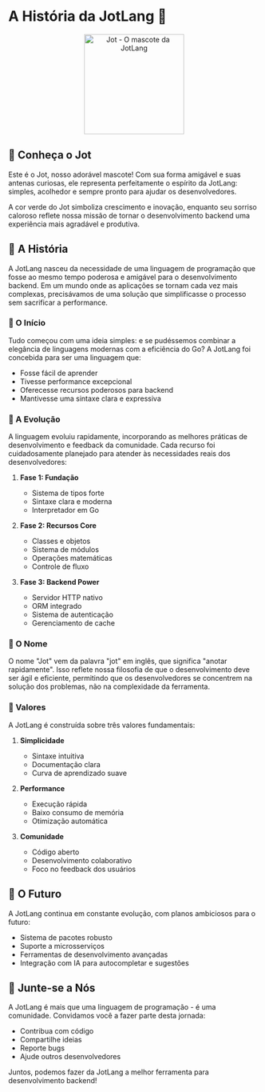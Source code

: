 # A História da JotLang 🌱

<p align="center">
  <img src="assets/jot.png" alt="Jot - O mascote da JotLang" width="200"/>
</p>

## 👋 Conheça o Jot

Este é o Jot, nosso adorável mascote! Com sua forma amigável e suas antenas curiosas, ele representa perfeitamente o espírito da JotLang: simples, acolhedor e sempre pronto para ajudar os desenvolvedores.

A cor verde do Jot simboliza crescimento e inovação, enquanto seu sorriso caloroso reflete nossa missão de tornar o desenvolvimento backend uma experiência mais agradável e produtiva.

## 📖 A História

A JotLang nasceu da necessidade de uma linguagem de programação que fosse ao mesmo tempo poderosa e amigável para o desenvolvimento backend. Em um mundo onde as aplicações se tornam cada vez mais complexas, precisávamos de uma solução que simplificasse o processo sem sacrificar a performance.

### 🌱 O Início

Tudo começou com uma ideia simples: e se pudéssemos combinar a elegância de linguagens modernas com a eficiência do Go? A JotLang foi concebida para ser uma linguagem que:

- Fosse fácil de aprender
- Tivesse performance excepcional
- Oferecesse recursos poderosos para backend
- Mantivesse uma sintaxe clara e expressiva

### 🚀 A Evolução

A linguagem evoluiu rapidamente, incorporando as melhores práticas de desenvolvimento e feedback da comunidade. Cada recurso foi cuidadosamente planejado para atender às necessidades reais dos desenvolvedores:

1. **Fase 1: Fundação**
   - Sistema de tipos forte
   - Sintaxe clara e moderna
   - Interpretador em Go

2. **Fase 2: Recursos Core**
   - Classes e objetos
   - Sistema de módulos
   - Operações matemáticas
   - Controle de fluxo

3. **Fase 3: Backend Power**
   - Servidor HTTP nativo
   - ORM integrado
   - Sistema de autenticação
   - Gerenciamento de cache

### 🌟 O Nome

O nome "Jot" vem da palavra "jot" em inglês, que significa "anotar rapidamente". Isso reflete nossa filosofia de que o desenvolvimento deve ser ágil e eficiente, permitindo que os desenvolvedores se concentrem na solução dos problemas, não na complexidade da ferramenta.

### 💚 Valores

A JotLang é construída sobre três valores fundamentais:

1. **Simplicidade**
   - Sintaxe intuitiva
   - Documentação clara
   - Curva de aprendizado suave

2. **Performance**
   - Execução rápida
   - Baixo consumo de memória
   - Otimização automática

3. **Comunidade**
   - Código aberto
   - Desenvolvimento colaborativo
   - Foco no feedback dos usuários

## 🚀 O Futuro

A JotLang continua em constante evolução, com planos ambiciosos para o futuro:

- Sistema de pacotes robusto
- Suporte a microsserviços
- Ferramentas de desenvolvimento avançadas
- Integração com IA para autocompletar e sugestões

## 🤝 Junte-se a Nós

A JotLang é mais que uma linguagem de programação - é uma comunidade. Convidamos você a fazer parte desta jornada:

- Contribua com código
- Compartilhe ideias
- Reporte bugs
- Ajude outros desenvolvedores

Juntos, podemos fazer da JotLang a melhor ferramenta para desenvolvimento backend! 
